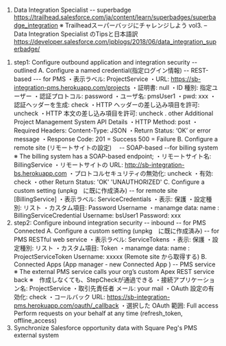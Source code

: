 1. Data Integration Specialist -- superbadge
https://trailhead.salesforce.com/ja/content/learn/superbadges/superbadge_integration
※ Trailheadスーパーバッジにチャレンジしよう vol3. – Data Integration Specialist のTipsと日本語訳
https://developer.salesforce.com/jpblogs/2018/06/data_integration_superbadge/

  1) step1: Configure outbound application and integration security  -- outlined
       A.  Configure a named credential(指定ログイン情報)  -- REST-based   --- for PMS
        ・表示ラベル: ProjectService
        ・URL:       https://sb-integration-pms.herokuapp.com/projects
        ・証明書:    null
        ・ID 種別:   指定ユーザー
        ・認証プロトコル: password
        ・ユーザ名:     pmsUser1
        ・pwd:         xxx
        ・認証ヘッダーを生成:  check
        ・HTTP ヘッダーの差し込み項目を許可:  uncheck
        ・HTTP 本文の差し込み項目を許可:      uncheck
        . other
          Additional Project Management System API Details
          ・HTTP Method:       post
          ・Required Headers:  Content-Type: JSON
          ・Return Status:     ‘OK’ or error message
          ・Response Code:     201 = Success 500 = Failure
      B. Configure a remote site (リモートサイトの設定)　 -- SOAP-based  --for billing system
         ※ The billing system has a SOAP-based endpoint;
        ・リモートサイト名:               BillingService
        ・リモートサイトの URL:           http://sb-integration-bs.herokuapp.com
        ・プロトコルセキュリティの無効化:  uncheck
        ・有効:                          check
        ・other                          Return Status:	'OK' 'UNAUTHORIZED'
      C. Configure a custom setting (unpkg　に既に作成済み)   -- for remote site [BillingService]
        ・表示ラベル:    ServiceCredentials
        ・表示:          保護
        ・設定種別:      リスト
        ・カスタム項目: 	Password  Username
        ・manamge data:  name :     BillingServiceCredential
                         Username:  bsUser1
                         Password:  xxx
  2) step2: Configure inbound integration security   -- inbound  -- for PMS Connected
       A.  Configure a custom setting (unpkg　に既に作成済み)  -- for PMS RESTful web service
        ・表示ラベル:    ServiceTokens
        ・表示:          保護
        ・設定種別:      リスト
        ・カスタム項目: 	 Token
        ・manamge data:  name :     ProjectServiceToken
                         Username:  xxxxx  (Remote site から取得する)
       B. Connected Apps (App manager - new Connected App ) -- PMS service
         ※ The external PMS service calls your org’s custom Apex REST service back
         ※　作成しなくても、StepCheckが通過できる
        ・接続アプリケーション名:    ProjectService
        ・取引先責任者 メール:       your mail
        ・OAuth 設定の有効化:       check
        ・コールバック URL:         https://sb-integration-pms.herokuapp.com/oauth/_callback
        ・選択した OAuth 範囲:      Full access 
                                   Perform requests on your behalf at any time (refresh_token, offline_access)      
  3) Synchronize Salesforce opportunity data with Square Peg's PMS external system
